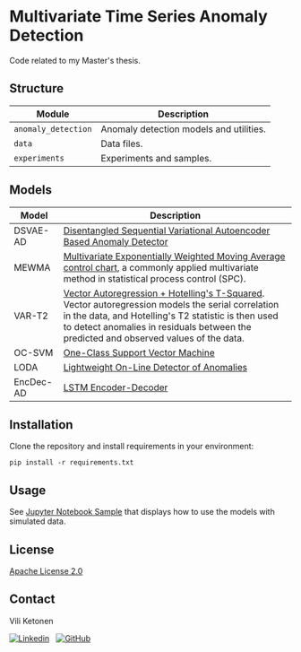 # Multivariate Time Series Anomaly Detection

Code related to my Master's thesis.

## Structure

| Module              | Description   |
| ------------------- | ------------- |
| `anomaly_detection` | Anomaly detection models and utilities. |
| `data`              | Data files.    |
| `experiments`       | Experiments and samples.    |

## Models

| Model        | Description   |
| ------------ | ------------- |
| DSVAE-AD     | [Disentangled Sequential Variational Autoencoder Based Anomaly Detector](http://urn.fi/URN:NBN:fi:aalto-202101311730) |
| MEWMA        | [Multivariate Exponentially Weighted Moving Average control chart](https://amstat.tandfonline.com/doi/abs/10.1080/00401706.1992.10485232), a commonly applied multivariate method in statistical process control (SPC). |
| VAR-T2       | [Vector Autoregression + Hotelling's T-Squared](https://doi.org/10.1016/j.ijpe.2006.07.002). Vector autoregression models the serial correlation in the data, and Hotelling's T2 statistic is then used to detect anomalies in residuals between the predicted and observed values of the data. |
| OC-SVM       | [One-Class Support Vector Machine](https://scikit-learn.org/stable/modules/generated/sklearn.svm.OneClassSVM.html) |
| LODA         | [Lightweight On-Line Detector of Anomalies](https://doi.org/10.1007/s10994-015-5521-0) |
| EncDec-AD    | [LSTM Encoder-Decoder](https://arxiv.org/abs/1607.00148) |

## Installation

Clone the repository and install requirements in your environment:

```
pip install -r requirements.txt
```

## Usage

See [Jupyter Notebook Sample](examples/artificial_data.ipynb) that displays how to use the models with simulated data.

## License

[Apache License 2.0](LICENSE)

## Contact

Vili Ketonen

[![Linkedin](https://img.shields.io/badge/LinkedIn-0077B5?style=for-the-badge&logo=linkedin&logoColor=white)](https://linkedin.com/in/vili-ketonen-75b16267)
&nbsp;
[![GitHub](https://img.shields.io/badge/GitHub-100000?style=for-the-badge&logo=github&logoColor=white)](https://github.com/viliket/)
